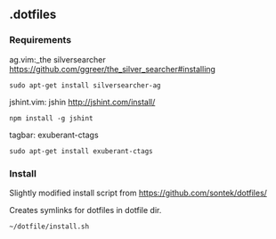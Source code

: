 ## .dotfiles

### Requirements

ag.vim:_the silversearcher https://github.com/ggreer/the_silver_searcher#installing

    sudo apt-get install silversearcher-ag

jshint.vim: jshin http://jshint.com/install/

    npm install -g jshint

tagbar: exuberant-ctags

    sudo apt-get install exuberant-ctags

### Install
Slightly modified install script from https://github.com/sontek/dotfiles/

Creates symlinks for dotfiles in dotfile dir.

    ~/dotfile/install.sh
